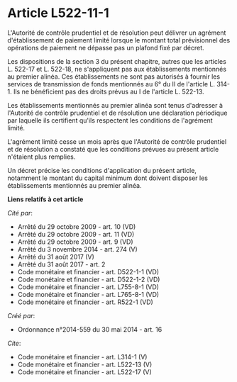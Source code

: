 # Article L522-11-1

L'Autorité de contrôle prudentiel et de résolution peut délivrer un agrément d'établissement de paiement limité lorsque le
montant total prévisionnel des opérations de paiement ne dépasse pas un plafond fixé par décret.

Les dispositions de la section 3 du présent chapitre, autres que les articles L. 522-17 et L. 522-18, ne s'appliquent pas aux
établissements mentionnés au premier alinéa. Ces établissements ne sont pas autorisés à fournir les services de transmission
de fonds mentionnés au 6° du II de l'article L. 314-1. Ils ne bénéficient pas des droits prévus au I de l'article L. 522-13.

Les établissements mentionnés au premier alinéa sont tenus d'adresser à l'Autorité de contrôle prudentiel et de résolution
une déclaration périodique par laquelle ils certifient qu'ils respectent les conditions de l'agrément limité.

L'agrément limité cesse un mois après que l'Autorité de contrôle prudentiel et de résolution a constaté que les conditions
prévues au présent article n'étaient plus remplies.

Un décret précise les conditions d'application du présent article, notamment le montant du capital minimum dont doivent
disposer les établissements mentionnés au premier alinéa.

**Liens relatifs à cet article**

_Cité par_:

  - Arrêté du 29 octobre 2009 - art. 10 (VD)
  - Arrêté du 29 octobre 2009 - art. 11 (VD)
  - Arrêté du 29 octobre 2009 - art. 9 (VD)
  - Arrêté du 3 novembre 2014 - art. 274 (V)
  - Arrêté du 31 août 2017 (V)
  - Arrêté du 31 août 2017 - art. 2
  - Code monétaire et financier - art. D522-1-1 (VD)
  - Code monétaire et financier - art. D522-1-2 (VD)
  - Code monétaire et financier - art. L755-8-1 (VD)
  - Code monétaire et financier - art. L765-8-1 (VD)
  - Code monétaire et financier - art. R522-1 (VD)

_Créé par_:

  - Ordonnance n°2014-559 du 30 mai 2014 - art. 16

_Cite_:

  - Code monétaire et financier - art. L314-1 (V)
  - Code monétaire et financier - art. L522-13 (V)
  - Code monétaire et financier - art. L522-17 (V)
